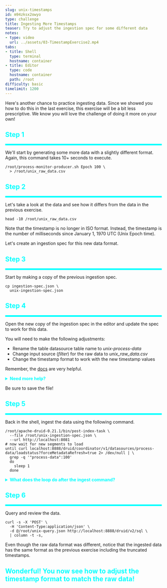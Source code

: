 ```yaml
---
slug: unix-timestamps
id: m94zksx2owyo
type: challenge
title: Ingesting More Timestamps
teaser: Try to adjust the ingestion spec for some different data
notes:
- type: video
  url: ../assets/03-TimestampExercise2.mp4
tabs:
- title: Shell
  type: terminal
  hostname: container
- title: Editor
  type: code
  hostname: container
  path: /root
difficulty: basic
timelimit: 1200
---
```


Here's another chance to practice ingesting data.
Since we showed you how to do this in the last exercise, this exercise will be a bit less prescriptive.
We know you will love the challenge of doing it more on your own!

<h2 style="color:cyan">Step 1</h2><hr style="color:cyan;background-color:cyan;height:5px">

We'll start by generating some more data with a slightly different format.
Again, this command takes 10+ seconds to execute.

```
/root/process-monitor-producer.sh Epoch 100 \
  > /root/unix_raw_data.csv
```

<h2 style="color:cyan">Step 2</h2><hr style="color:cyan;background-color:cyan;height:5px">

Let's take a look at the data and see how it differs from the data in the previous exercise.

```
head -10 /root/unix_raw_data.csv
```

Note that the timestamp is no longer in ISO format.
Instead, the timestamp is the number of milliseconds since January 1, 1970 UTC (Unix Epoch time).

Let's create an ingestion spec for this new data format.

<h2 style="color:cyan">Step 3</h2><hr style="color:cyan;background-color:cyan;height:5px">

Start by making a copy of the previous ingestion spec.

```
cp ingestion-spec.json \
  unix-ingestion-spec.json
```

<h2 style="color:cyan">Step 4</h2><hr style="color:cyan;background-color:cyan;height:5px">

Open the new copy of the ingestion spec in the editor and update the spec to work for this data.

You will need to make the following adjustments:
<ul>
  <li>Rename the table datasource table name to <i>unix-process-data</i></li>
  <li>Change input source (<i>filter</i>) for the raw data to <i>unix_raw_data.csv</i></li>
  <li>Change the timestamp format to work with the new timestamp values</li>
</ul>

Remember, the [docs](https://druid.apache.org/docs/latest/ingestion/ingestion-spec.html) are very helpful.

<details>
  <summary style="color:cyan"><b>Need more help?</b></summary>
<hr style="color:cyan">
The ingestion spec should now look like this:
<pre><code>{
    "type": "index_parallel",
    "spec": {
        "dataSchema": {
            "dataSource": "unix-process-data",
            "timestampSpec": {
                "column": "time",
                "format": "millis"
            },
            "dimensionsSpec": {
                "dimensions": [
                    "pid",
                    "process-name"
                ]
            },
            "metricsSpec": [
                { "type" : "floatSum", "name" : "cpu", "fieldName" : "cpu" },
                { "type" : "floatSum", "name" : "memory", "fieldName" : "memory" },
                { "type" : "count", "name" : "agg-count" }
            ],
            "granularitySpec": {
                "segmentGranularity": "day",
                "queryGranularity": "second",
                "rollup": true
            }
        },
        "ioConfig": {
            "type": "index_parallel",
            "inputSource": {
                "type": "local",
                "baseDir": "/root/",
                "filter": "unix_raw_data.csv"
            },
            "inputFormat": {
                "type": "csv",
                "findColumnsFromHeader": "true"
            },
            "appendToExisting": false
        },
        "tuningConfig": {
            "type" : "index_parallel",
            "maxRowsInMemory" : 25000,
            "maxBytesInMemory" : 250000,
            "partitionSpec" : {
              "type" : "dynamic",
              "maxRowsPerSegment" : 5000000
            }
        }
    }
}
</code></pre>
<hr style="color:cyan">
</details>


Be sure to save the file!

<h2 style="color:cyan">Step 5</h2><hr style="color:cyan;background-color:cyan;height:5px">

Back in the shell, ingest the data using the following command.

```
/root/apache-druid-0.21.1/bin/post-index-task \
  --file /root/unix-ingestion-spec.json \
  --url http://localhost:8081
# now wait for new segments to load
until curl localhost:8888/druid/coordinator/v1/datasources/process-data/loadstatus?forceMetadataRefresh=true 2> /dev/null | \
  grep -q '"process-data":100'
  do
    sleep 1
  done
```

<details>
  <summary style="color:cyan"><b>What does the loop do after the ingest command?</b></summary>
<hr style="color:cyan">
The default Druid ingest script merely waits for segments to be available.
When we ingest new segments, the script does not distinguish between old segments and new ones.
This loop checks the status of the historical and waits for the new segments to load.
<hr style="color:cyan">
</details>

<h2 style="color:cyan">Step 6</h2><hr style="color:cyan;background-color:cyan;height:5px">

Query and review the data.

```
curl -s -X 'POST' \
  -H 'Content-Type:application/json' \
  -d @/root/unix-query.json http://localhost:8888/druid/v2/sql \
  | column -t -s,
```

Even though the raw data format was different, notice that the ingested data has the same format as the previous exercise including the truncated timestamps.

<h2 style="color:cyan">Wonderful! You now see how to adjust the timestamp format to match the raw data!</h2>
